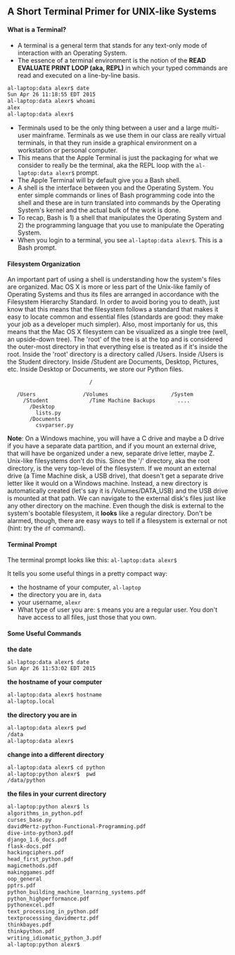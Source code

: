 ## A Short Terminal Primer for UNIX-like Systems

#### What is a Terminal?

+ A terminal is a general term that stands for any text-only mode of interaction with an Operating System.
+ The essence of a terminal environment is the notion of the **READ EVALUATE PRINT LOOP (aka, REPL)** in which your typed commands are read and executed on a line-by-line basis.

````bash
al-laptop:data alexr$ date
Sun Apr 26 11:18:55 EDT 2015
al-laptop:data alexr$ whoami
alex
al-laptop:data alexr$

````

+ Terminals used to be the only thing between a user and a large multi-user mainframe.  Terminals as we use them in our class are really virtual terminals, in that they run inside a graphical environment on a workstation or personal computer.  
+ This means that the Apple Terminal is just the packaging for what we consider to really be the terminal, aka the REPL loop with the  `al-laptop:data alexr$` prompt.  
+ The Apple Terminal will by default give you a Bash shell. 
+ A shell is the interface between you and the Operating System.  You enter simple commands or lines of Bash programming code into the shell and these are in turn translated into commands by the Operating System's kernel and the actual bulk of the work is done.
+ To recap, Bash is 1) a shell that manipulates the Operating System and 2) the programming language that you use to manipulate the Operating System.   
+ When you login to a terminal, you see `al-laptop:data alexr$`.  This is a Bash prompt.

#### Filesystem Organization

An important part of using a shell is understanding how the system's files are organized. Mac OS X is more or less part of the Unix-like family of Operating Systems and thus its files are arranged in accordance with the Filesystem Hierarchy Standard.  In order to avoid boring you to death, just know that this means that the filesystem follows a standard that makes it easy to locate common and essential files (standards are good: they make your job as a developer much simpler).  Also, most importanly for us, this means that the Mac OS X filesystem can be visualized as a single tree (well, an upside-down tree).  The 'root' of the tree is at the top and is considered the outer-most directory in that everything else is treated as if it's inside the root.  Inside the 'root' directory is a directory called /Users.  Inside /Users is the Student directory.  Inside /Student are Documents, Desktop, Pictures, etc.  Inside Desktop or Documents, we store our Python files. 

````
                          /
                 
   /Users               /Volumes                    /System   
     /Student             /Time Machine Backups       ....
       /Desktop
         lists.py
       /Documents
         csvparser.py
````

**Note**: On a Windows machine, you will have a C drive and maybe a D drive if you have a separate data partition, and if you mount an external drive, that will have be organized under a new, separate drive letter, maybe Z.  Unix-like filesystems don't do this.  Since the '/' directory, aka the root directory, is the very top-level of the filesystem.  If we mount an external drive (a Time Machine disk, a USB drive), that doesn't get a separate drive letter like it would on a Windows machine.  Instead, a new directory is automatically created (let's say it is /Volumes/DATA_USB) and the USB drive is mounted at that path.  We can navigate to the external disk's files just like any other directory on the machine. Even though the disk is external to the system's bootable filesystem, it **looks** like a regular directory.  Don't be alarmed, though, there are easy ways to tell if a filesystem is external or not (hint: try the `df` command).  

#### Terminal Prompt

The terminal prompt looks like this: `al-laptop:data alexr$`

It tells you some useful things in a pretty compact way:

+ the hostname of your computer, `al-laptop`
+ the directory you are in, `data`
+ your username, `alexr`
+ What type of user you are: `$` means you are a regular user.  You don't have access to all files, just those that you own.

#### Some Useful Commands

**the date**

````bash
al-laptop:data alexr$ date
Sun Apr 26 11:53:02 EDT 2015
````

**the hostname of your computer**

````bash
al-laptop:data alexr$ hostname
al-laptop.local
````

**the directory you are in**

````bash
al-laptop:data alexr$ pwd
/data
al-laptop:data alexr$ 
````

**change into a different directory**

````bash
al-laptop:data alexr$ cd python
al-laptop:python alexr$  pwd
/data/python
````

**the files in your current directory**

````bash
al-laptop:python alexr$ ls
algorithms_in_python.pdf
curses_base.py
davidMertz-python-Functional-Programming.pdf
dive-into-python3.pdf
django_1.6_docs.pdf
flask-docs.pdf
hackingciphers.pdf
head_first_python.pdf
magicmethods.pdf
makinggames.pdf
oop_general
pptrs.pdf
python_building_machine_learning_systems.pdf
python_highperformance.pdf
pythonexcel.pdf
text_processing_in_python.pdf
textprocessing_davidmertz.pdf
thinkbayes.pdf
thinkpython.pdf
writing_idiomatic_python_3.pdf
al-laptop:python alexr$ 
````
